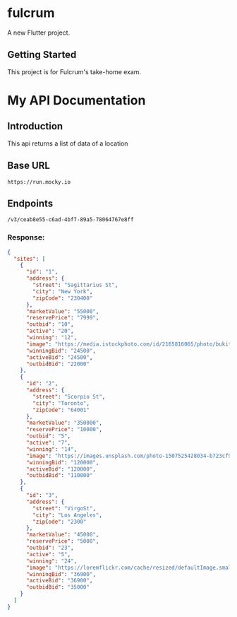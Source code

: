 # fulcrum

A new Flutter project.

## Getting Started

This project is for Fulcrum's take-home exam.

# My API Documentation

## Introduction
This api returns a list of data of a location

## Base URL
`https://run.mocky.io`

## Endpoints
`/v3/ceab8e55-c6ad-4bf7-89a5-78064767e8ff`

### Response:
```json
{
  "sites": [
    {
      "id": "1",
      "address": {
        "street": "Sagittarius St",
        "city": "New York",
        "zipCode": "230400"
      },
      "marketValue": "55000",
      "reservePrice": "7999",
      "outbid": "10",
      "active": "20",
      "winning": "12",
      "image": "https://media.istockphoto.com/id/2165816065/photo/bukit-bintang-area-kuala-lumpur.jpg?s=1024x1024&w=is&k=20&c=d4Ou8rs5sFsz2C9cmsCzaTa6CCrXrapRbEqpCmrLI_U=",
      "winningBid": "24500",
      "activeBid": "24500",
      "outbidBid": "22000"
    },
    {
      "id": "2",
      "address": {
        "street": "Scorpio St",
        "city": "Toronto",
        "zipCode": "64001"
      },
      "marketValue": "350000",
      "reservePrice": "10000",
      "outbid": "5",
      "active": "7",
      "winning": "14",
      "image": "https://images.unsplash.com/photo-1507525428034-b723cf961d3e?crop=entropy&cs=tinysrgb&fit=max&fm=jpg&q=80&w=800",
      "winningBid": "120000",
      "activeBid": "120000",
      "outbidBid": "110000"
    },
    {
      "id": "3",
      "address": {
        "street": "VirgoSt",
        "city": "Los Angeles",
        "zipCode": "2300"
      },
      "marketValue": "45000",
      "reservePrice": "5000",
      "outbid": "23",
      "active": "5",
      "winning": "24",
      "image": "https://loremflickr.com/cache/resized/defaultImage.small_800_600_nofilter.jpg",
      "winningBid": "36900",
      "activeBid": "36900",
      "outbidBid": "35000"
    }
  ]
}
